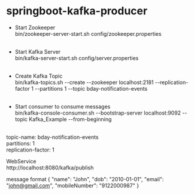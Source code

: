 # springboot-kafka-producer

- Start Zookeeper <br />
bin/zookeeper-server-start.sh config/zookeeper.properties <br /><br />

- Start Kafka Server <br />
bin/kafka-server-start.sh config/server.properties <br /><br />

- Create Kafka Topic <br />
bin/kafka-topics.sh --create --zookeeper localhost:2181 --replication-factor 1 --partitions 1 --topic bday-notification-events <br /><br />

- Start consumer to consume messages<br />
bin/kafka-console-consumer.sh --bootstrap-server localhost:9092 --topic Kafka_Example --from-beginning<br /><br />

topic-name: bday-notification-events<br />
partitions: 1<br />
replication-factor: 1 <br />

WebService<br />
http://localhost:8080/kafka/publish<br />

message format
{
  "name": "John",
  "dob": "2010-01-01",
  "email": "john@gmail.com",
  "mobileNumber": "9122000987"
}






